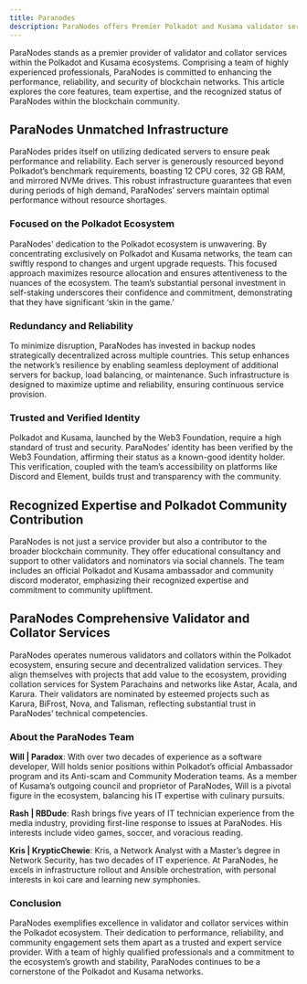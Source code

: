 ```yaml
---
title: Paranodes
description: ParaNodes offers Premier Polkadot and Kusama validator services, ensuring performance, reliability, and community engagement with dedicated servers and expert team.
---
```


ParaNodes stands as a premier provider of validator and collator services within the Polkadot and Kusama ecosystems. Comprising a team of highly experienced professionals, ParaNodes is committed to enhancing the performance, reliability, and security of blockchain networks. This article explores the core features, team expertise, and the recognized status of ParaNodes within the blockchain community.

## ParaNodes Unmatched Infrastructure

ParaNodes prides itself on utilizing dedicated servers to ensure peak performance and reliability. Each server is generously resourced beyond Polkadot’s benchmark requirements, boasting 12 CPU cores, 32 GB RAM, and mirrored NVMe drives. This robust infrastructure guarantees that even during periods of high demand, ParaNodes’ servers maintain optimal performance without resource shortages.

### Focused on the Polkadot Ecosystem

ParaNodes’ dedication to the Polkadot ecosystem is unwavering. By concentrating exclusively on Polkadot and Kusama networks, the team can swiftly respond to changes and urgent upgrade requests. This focused approach maximizes resource allocation and ensures attentiveness to the nuances of the ecosystem. The team’s substantial personal investment in self-staking underscores their confidence and commitment, demonstrating that they have significant ‘skin in the game.’

### Redundancy and Reliability

To minimize disruption, ParaNodes has invested in backup nodes strategically decentralized across multiple countries. This setup enhances the network’s resilience by enabling seamless deployment of additional servers for backup, load balancing, or maintenance. Such infrastructure is designed to maximize uptime and reliability, ensuring continuous service provision.

### Trusted and Verified Identity

Polkadot and Kusama, launched by the Web3 Foundation, require a high standard of trust and security. ParaNodes’ identity has been verified by the Web3 Foundation, affirming their status as a known-good identity holder. This verification, coupled with the team’s accessibility on platforms like Discord and Element, builds trust and transparency with the community.

Recognized Expertise and Polkadot Community Contribution
--------------------------------------------------------

ParaNodes is not just a service provider but also a contributor to the broader blockchain community. They offer educational consultancy and support to other validators and nominators via social channels. The team includes an official Polkadot and Kusama ambassador and community discord moderator, emphasizing their recognized expertise and commitment to community upliftment.

ParaNodes Comprehensive Validator and Collator Services
-------------------------------------------------------

ParaNodes operates numerous validators and collators within the Polkadot ecosystem, ensuring secure and decentralized validation services. They align themselves with projects that add value to the ecosystem, providing collation services for System Parachains and networks like Astar, Acala, and Karura. Their validators are nominated by esteemed projects such as Karura, BiFrost, Nova, and Talisman, reflecting substantial trust in ParaNodes’ technical competencies.

### About the ParaNodes Team

**Will | Paradox**: With over two decades of experience as a software developer, Will holds senior positions within Polkadot’s official Ambassador program and its Anti-scam and Community Moderation teams. As a member of Kusama’s outgoing council and proprietor of ParaNodes, Will is a pivotal figure in the ecosystem, balancing his IT expertise with culinary pursuits.

**Rash | RBDude**: Rash brings five years of IT technician experience from the media industry, providing first-line response to issues at ParaNodes. His interests include video games, soccer, and voracious reading.

**Kris | KrypticChewie**: Kris, a Network Analyst with a Master’s degree in Network Security, has two decades of IT experience. At ParaNodes, he excels in infrastructure rollout and Ansible orchestration, with personal interests in koi care and learning new symphonies.

### Conclusion

ParaNodes exemplifies excellence in validator and collator services within the Polkadot ecosystem. Their dedication to performance, reliability, and community engagement sets them apart as a trusted and expert service provider. With a team of highly qualified professionals and a commitment to the ecosystem’s growth and stability, ParaNodes continues to be a cornerstone of the Polkadot and Kusama networks.

